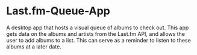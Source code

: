 # Last.fm-Queue-App
A desktop app that hosts a visual queue of albums to check out. This app gets data on the albums and artists from the Last.fm API,
and allows the user to add albums to a list. This can serve as a reminder to listen to these albums at a later date.
